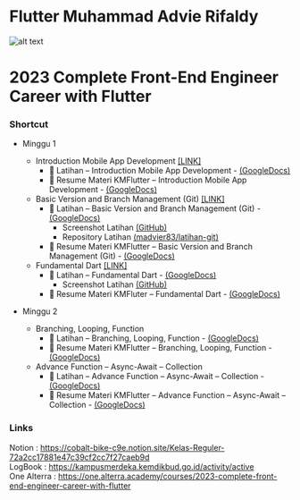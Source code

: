# Flutter Muhammad Advie Rifaldy

![alt text](https://www.alterra.id/wp-content/themes/alterra-wp/assets/revamp/img/logo_nav@2x.png) <br />

# 2023 Complete Front-End Engineer Career with Flutter

### Shortcut <br />

- Minggu 1
    - Introduction Mobile App Development [[LINK]](https://github.com/madvier83/Flutter_Muhammad-Advie-Rifaldy/tree/master/Minggu%201/1.%20Introduction%20Mobile%20App%20Development)
        - 📝 Latihan – Introduction Mobile App Development - [(GoogleDocs)](https://docs.google.com/document/d/1a_LuhD3x3R6ECj0CdRIQq3N6Szdkl4CnNuDX8kUPatA/edit?usp=sharing)
        - 📝 Resume Materi KMFlutter – Introduction Mobile App Development - [(GoogleDocs)](https://docs.google.com/document/d/1qxUKeJpq8m1MOeWLDDhKiDUrYQgtfXpz-QqiO1dwUxw/edit?usp=sharing)
    - Basic Version and Branch Management (Git)  [[LINK]](https://github.com/madvier83/Flutter_Muhammad-Advie-Rifaldy/tree/master/Minggu%201/2.%20Basic%20Version%20and%20Branch%20Management%20(Git))
      - 📝 Latihan – Basic Version and Branch Management (Git) - [(GoogleDocs)](https://docs.google.com/document/d/1GIamYwXVQEE2m-FjXduIxz5_ixtOTLFA/edit?usp=sharing&ouid=117292295682396853576&rtpof=true&sd=true)
        - Screenshot Latihan [(GitHub)](https://github.com/madvier83/Flutter_Muhammad-Advie-Rifaldy/tree/master/Minggu%201/2.%20Basic%20Version%20and%20Branch%20Management%20(Git)/Screenshot)
        - Repository Latihan [(madvier83/latihan-git)](https://github.com/madvier83/latihan-git/network)
      - 📝 Resume Materi KMFlutter – Basic Version and Branch Management (Git) - [(GoogleDocs)](https://docs.google.com/document/d/1Upx_RDR4Wu4WjOM22IVaGhTTyMW9o8yM/edit?usp=sharing&ouid=117292295682396853576&rtpof=true&sd=true)
    - Fundamental Dart  [[LINK]](https://github.com/madvier83/Flutter_Muhammad-Advie-Rifaldy/tree/master/Minggu%201/3.%20Fundamental%20Dart)
      - 📝 Latihan – Fundamental Dart - [(GoogleDocs)](https://docs.google.com/document/d/1iH5HZcEk1Mc2fpWSUA87ZndYByypQZHf/edit?usp=sharing&ouid=117292295682396853576&rtpof=true&sd=true)
        - Screenshot Latihan [(GitHub)](https://github.com/madvier83/Flutter_Muhammad-Advie-Rifaldy/tree/master/Minggu%201/3.%20Fundamental%20Dart/Screenshot)
      - 📝 Resume Materi KMFluter – Fundamental Dart - [(GoogleDocs)](https://docs.google.com/document/d/1xtoeWe6GTcXND7vGW9WzxPfjD6kRp2lV_sV552S6XEk/edit?usp=sharing)

- Minggu 2
  - Branching, Looping, Function  
      - 📝 Latihan – Branching, Looping, Function - [(GoogleDocs)](https://docs.google.com/document/d/1uAVPe9Km989dspm5mAukdvYADttT_kp-/edit?usp=sharing&ouid=117292295682396853576&rtpof=true&sd=true)
      - 📝 Resume Materi KMFlutter – Branching, Looping, Function - [(GoogleDocs)](https://docs.google.com/document/d/1bY9aD50BabhKK0NP8xVYJ7H3KhdiVb6x/edit?usp=sharing&ouid=117292295682396853576&rtpof=true&sd=true)
  - Advance Function – Async-Await – Collection  
      - 📝 Latihan – Advance Function – Async-Await – Collection - [(GoogleDocs)](https://docs.google.com/document/d/14dQKsoDJACQnSkDV5GfoBKQYBXZG60q9/edit?usp=sharing&ouid=117292295682396853576&rtpof=true&sd=true)
      - 📝 Resume Materi KMFlutter – Advance Function – Async-Await – Collection - [(GoogleDocs)](https://docs.google.com/document/d/1ekchE6BHoFVSav5Jfka9QOzRrWyY93_U/edit?usp=sharing&ouid=117292295682396853576&rtpof=true&sd=true)

### Links <br />
Notion       : https://cobalt-bike-c9e.notion.site/Kelas-Reguler-72a2cc17881e47c39cf2cc7f27caeb9d <br />
LogBook      : https://kampusmerdeka.kemdikbud.go.id/activity/active <br />
One Alterra  : https://one.alterra.academy/courses/2023-complete-front-end-engineer-career-with-flutter <br />
